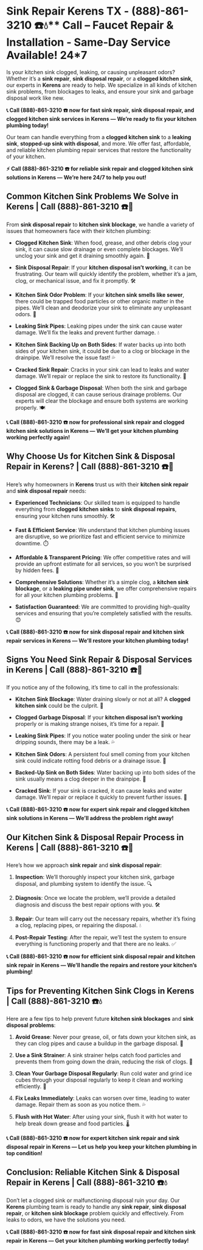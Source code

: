 # Sink Repair Kerens TX - (888)-861-3210 ☎️💧** Call –  Faucet Repair & Installation - Same-Day Service Available! 24*7

Is your kitchen sink clogged, leaking, or causing unpleasant odors? Whether it’s a **sink repair**, **sink disposal repair**, or a **clogged kitchen sink**, our experts in **Kerens** are ready to help. We specialize in all kinds of kitchen sink problems, from blockages to leaks, and ensure your sink and garbage disposal work like new.

**📞 Call (888)-861-3210 ☎️ now for fast **sink repair**, **sink disposal repair**, and **clogged kitchen sink** services in Kerens — We’re ready to fix your kitchen plumbing today!**

Our team can handle everything from a **clogged kitchen sink** to a **leaking sink**, **stopped-up sink with disposal**, and more. We offer fast, affordable, and reliable kitchen plumbing repair services that restore the functionality of your kitchen.

**⚡ Call (888)-861-3210 ☎️ for reliable **sink repair** and **clogged kitchen sink** solutions in Kerens — We’re here 24/7 to help you out!**

## **Common Kitchen Sink Problems We Solve in Kerens | Call (888)-861-3210 ☎️🔧**

From **sink disposal repair** to **kitchen sink blockage**, we handle a variety of issues that homeowners face with their kitchen plumbing:

- **Clogged Kitchen Sink**: When food, grease, and other debris clog your sink, it can cause slow drainage or even complete blockages. We’ll unclog your sink and get it draining smoothly again. 🚰
- **Sink Disposal Repair**: If your **kitchen disposal isn’t working**, it can be frustrating. Our team will quickly identify the problem, whether it’s a jam, clog, or mechanical issue, and fix it promptly. 🛠️
- **Kitchen Sink Odor Problem**: If your **kitchen sink smells like sewer**, there could be trapped food particles or other organic matter in the pipes. We’ll clean and deodorize your sink to eliminate any unpleasant odors. 🌱
- **Leaking Sink Pipes**: Leaking pipes under the sink can cause water damage. We’ll fix the leaks and prevent further damage. 💧
- **Kitchen Sink Backing Up on Both Sides**: If water backs up into both sides of your kitchen sink, it could be due to a clog or blockage in the drainpipe. We’ll resolve the issue fast! 💦
- **Cracked Sink Repair**: Cracks in your sink can lead to leaks and water damage. We’ll repair or replace the sink to restore its functionality. 🧼
- **Clogged Sink & Garbage Disposal**: When both the sink and garbage disposal are clogged, it can cause serious drainage problems. Our experts will clear the blockage and ensure both systems are working properly. 🍽️

**📞 Call (888)-861-3210 ☎️ now for professional **sink repair** and **clogged kitchen sink** solutions in Kerens — We’ll get your kitchen plumbing working perfectly again!**

## **Why Choose Us for Kitchen Sink & Disposal Repair in Kerens? | Call (888)-861-3210 ☎️🌟**

Here’s why homeowners in **Kerens** trust us with their **kitchen sink repair** and **sink disposal repair** needs:

- **Experienced Technicians**: Our skilled team is equipped to handle everything from **clogged kitchen sinks** to **sink disposal repairs**, ensuring your kitchen runs smoothly. 🛠️
- **Fast & Efficient Service**: We understand that kitchen plumbing issues are disruptive, so we prioritize fast and efficient service to minimize downtime. ⏱️
- **Affordable & Transparent Pricing**: We offer competitive rates and will provide an upfront estimate for all services, so you won’t be surprised by hidden fees. 💸
- **Comprehensive Solutions**: Whether it’s a simple clog, a **kitchen sink blockage**, or a **leaking pipe under sink**, we offer comprehensive repairs for all your kitchen plumbing problems. 🚰
- **Satisfaction Guaranteed**: We are committed to providing high-quality services and ensuring that you’re completely satisfied with the results. 😊

**📞 Call (888)-861-3210 ☎️ now for **sink disposal repair** and **kitchen sink repair** services in Kerens — We’ll restore your kitchen plumbing today!**

## **Signs You Need Sink Repair & Disposal Services in Kerens | Call (888)-861-3210 ☎️🚨**

If you notice any of the following, it’s time to call in the professionals:

- **Kitchen Sink Blockage**: Water draining slowly or not at all? A **clogged kitchen sink** could be the culprit. 🚿
- **Clogged Garbage Disposal**: If your **kitchen disposal isn’t working** properly or is making strange noises, it’s time for a repair. 🔧
- **Leaking Sink Pipes**: If you notice water pooling under the sink or hear dripping sounds, there may be a leak. 💦
- **Kitchen Sink Odors**: A persistent foul smell coming from your kitchen sink could indicate rotting food debris or a drainage issue. 🌱
- **Backed-Up Sink on Both Sides**: Water backing up into both sides of the sink usually means a clog deeper in the drainpipe. 🚨
- **Cracked Sink**: If your sink is cracked, it can cause leaks and water damage. We’ll repair or replace it quickly to prevent further issues. 🧼

**📞 Call (888)-861-3210 ☎️ now for expert **sink repair** and **clogged kitchen sink** solutions in Kerens — We’ll address the problem right away!**

## **Our Kitchen Sink & Disposal Repair Process in Kerens | Call (888)-861-3210 ☎️🔧**

Here’s how we approach **sink repair** and **sink disposal repair**:

1. **Inspection**: We’ll thoroughly inspect your kitchen sink, garbage disposal, and plumbing system to identify the issue. 🔍
2. **Diagnosis**: Once we locate the problem, we’ll provide a detailed diagnosis and discuss the best repair options with you. 🛠️
3. **Repair**: Our team will carry out the necessary repairs, whether it’s fixing a clog, replacing pipes, or repairing the disposal. 💧
4. **Post-Repair Testing**: After the repair, we’ll test the system to ensure everything is functioning properly and that there are no leaks. ✅

**📞 Call (888)-861-3210 ☎️ now for efficient **sink disposal repair** and **kitchen sink repair** in Kerens — We’ll handle the repairs and restore your kitchen’s plumbing!**

## **Tips for Preventing Kitchen Sink Clogs in Kerens | Call (888)-861-3210 ☎️💧**

Here are a few tips to help prevent future **kitchen sink blockages** and **sink disposal problems**:

1. **Avoid Grease**: Never pour grease, oil, or fats down your kitchen sink, as they can clog pipes and cause a buildup in the garbage disposal. 🚫
2. **Use a Sink Strainer**: A sink strainer helps catch food particles and prevents them from going down the drain, reducing the risk of clogs. 🧼
3. **Clean Your Garbage Disposal Regularly**: Run cold water and grind ice cubes through your disposal regularly to keep it clean and working efficiently. 🧊
4. **Fix Leaks Immediately**: Leaks can worsen over time, leading to water damage. Repair them as soon as you notice them. 💦
5. **Flush with Hot Water**: After using your sink, flush it with hot water to help break down grease and food particles. 🌡️

**📞 Call (888)-861-3210 ☎️ now for expert **kitchen sink repair** and **sink disposal repair** in Kerens — Let us help you keep your kitchen plumbing in top condition!**

## **Conclusion: Reliable Kitchen Sink & Disposal Repair in Kerens | Call (888)-861-3210 ☎️💧**

Don’t let a clogged sink or malfunctioning disposal ruin your day. Our **Kerens** plumbing team is ready to handle any **sink repair**, **sink disposal repair**, or **kitchen sink blockage** problem quickly and effectively. From leaks to odors, we have the solutions you need.

**📞 Call (888)-861-3210 ☎️ now for fast **sink disposal repair** and **kitchen sink repair** in Kerens — Get your kitchen plumbing working perfectly today!**
